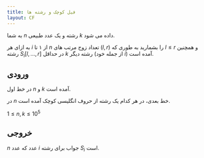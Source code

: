 ```yaml
---
title: فیل کوچک و رشته ها
layout: CF
---
```


به شما $n$ رشته و یک عدد طبیعی $k$ داده می شود.

به ازای هر $i$ از ۱ تا $n$ تعداد زوج مرتب های $(l, r)$ را بشمارید به طوری که $l \leq r$ و همچنین رشته $S_i[l, ..., r]$ در حداقل $k$ رشته دیگر (از جمله خود $i$) آمده است.

## ورودی

در خط اول $n$ و $k$ آمده است.

در $n$ خط بعدی، در هر کدام یک رشته از حروف انگلیسی کوچک آمده است.

$1 \leq n, k \leq 10^5$

## خروجی 

$n$ عدد که عدد $i$ جواب برای رشته $S_i$ است.
